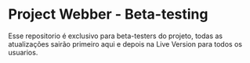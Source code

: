 # Project Webber - Beta-testing

Esse repositorio é exclusivo para beta-testers do projeto, todas as atualizações sairão primeiro aqui e depois na Live Version para todos os usuarios.
